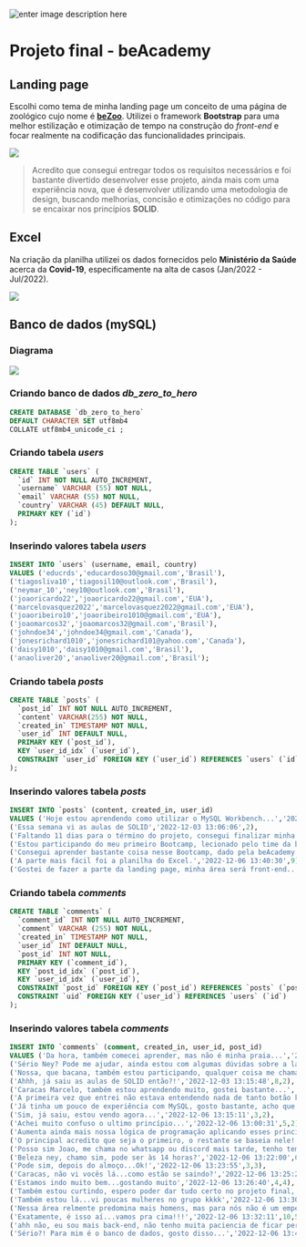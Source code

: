 ![enter image description here](https://www.beacademy.com.br/wp-content/uploads/2019/11/Logo-Topo.png)
# Projeto final - beAcademy

## Landing page
Escolhi como tema de minha landing page um conceito de uma página de zoológico cujo nome é **[beZoo](https://educrds.github.io/BeAcademy-Final-Project/)**.
Utilizei o framework **Bootstrap** para uma melhor estilização e otimização de tempo na construção do *front-end* e focar realmente na codificação das funcionalidades principais. 

![](https://phx02pap001files.storage.live.com/y4mHw8XASJXKE8UlTOCK9gHqd59rwEZlv2XnEzm2uThztBoFg4MhVt4QEXiK9PCfvHh-WtLnUXXXtoCwrpJsVy471lYCoNJk_ABTuYdBMRAk18hf78KhQ06nnA09B0y1hQVOrIogvaIM1gyv-JjVsv5l8cDPcFRzIDbKqSrycVjNSS1dn5qhQmQi2ytVsGCVtYw20taKQw8jd2tHrzKS_-kMUoJrQYyNuJxkWd4VCzHBHE?encodeFailures=1&width=881&height=389)
> Acredito que consegui entregar todos os requisitos necessários e foi bastante divertido desenvolver esse projeto, ainda mais com uma experiência nova, que é desenvolver utilizando uma metodologia de design, buscando melhorias, concisão e otimizações no código para se encaixar nos princípios **SOLID**.

## Excel
Na criação da planilha utilizei os dados fornecidos pelo **Ministério da Saúde** acerca da **Covid-19**, especificamente na alta de casos (Jan/2022 - Jul/2022).

![](https://phx02pap001files.storage.live.com/y4mE7fim1hnYS9G4lGvXX0QeKfUutv1qYN6nJJ8aEGO37fcp02a-Avndlc6w5hloShi69AM73M-Qpyh3dZ3cCRPyQjzkcNL7DySCXIS5XS1aV4ruNmkwTP6dAtMlNE6t1vsY0zyW_PVGbLcryBtrTJHEfOYnNM6YTSsx7ClEI4i_WGb3jMSGUWOltMhwluhVlkhORx1fgmIi9zQHwe8QEm6z6-nMheKcL_q517sbkqIORs?encodeFailures=1&width=881&height=481)

## Banco de dados (mySQL)
### Diagrama
![](https://phx02pap001files.storage.live.com/y4my2FUp6f4y_F76AmUEYmYB7wzVMM6oPNrMdlYxMiOQ3KisWpvdsYR3bIpbHBfGGejRE8_oE54Y8YdWFrMFDtRvD5raXejke2WdHhxzi73u4vD2TT4jqZJP5lWbhRC7AEB6oiBABQj4v0zPfIAkJlNYXuhdA38xangFm_S7oCJDU7TT9GjUgIZncA8SmM3JlpRJZHwsBIm25riRKaOqGrHpdCc-T8PSZdDd7cJnwbb0pg?encodeFailures=1&width=880&height=389)

### Criando banco de dados *db_zero_to_hero*
```sql
CREATE DATABASE `db_zero_to_hero` 
DEFAULT CHARACTER SET utf8mb4 
COLLATE utf8mb4_unicode_ci ;
``` 
### Criando tabela *users*
```sql
CREATE TABLE `users` (
  `id` INT NOT NULL AUTO_INCREMENT,
  `username` VARCHAR (55) NOT NULL,
  `email` VARCHAR (55) NOT NULL,
  `country` VARCHAR (45) DEFAULT NULL,
  PRIMARY KEY (`id`)
);
```
### Inserindo valores tabela *users*
```sql
INSERT INTO `users` (username, email, country)
VALUES ('educrds','educardoso30@gmail.com','Brasil'),
('tiagosliva10','tiagosil10@outlook.com','Brasil'),
('neymar_10','ney10@outlook.com','Brasil'),
('joaoricardo22','joaoricardo22@gmail.com','EUA'),
('marcelovasquez2022','marcelovasquez2022@gmail.com','EUA'),
('joaoribeiro10','joaoribeiro1010@gmail.com','EUA'),
('joaomarcos32','joaomarcos32@gmail.com','Brasil'),
('johndoe34','johndoe34@gmail.com','Canada'),
('jonesrichard1010','jonesrichard101@yahoo.com','Canada'),
('daisy1010','daisy1010@gmail.com','Brasil'),
('anaoliver20','anaoliver20@gmail.com','Brasil');
```
### Criando tabela *posts*
```sql
CREATE TABLE `posts` (
  `post_id` INT NOT NULL AUTO_INCREMENT,
  `content` VARCHAR(255) NOT NULL,
  `created_in` TIMESTAMP NOT NULL,
  `user_id` INT DEFAULT NULL,
  PRIMARY KEY (`post_id`),
  KEY `user_id_idx` (`user_id`),
  CONSTRAINT `user_id` FOREIGN KEY (`user_id`) REFERENCES `users` (`id`)
);
```
### Inserindo valores tabela *posts*
```sql
INSERT INTO `posts` (content, created_in, user_id)
VALUES ('Hoje estou aprendendo como utilizar o MySQL Workbench...','2022-12-01 13:25:05',1),
('Essa semana vi as aulas de SOLID','2022-12-03 13:06:06',2),
('Faltando 11 dias para o término do projeto, consegui finalizar minha landing page','2022-12-03 13:07:14',3),
('Estou participando do meu primeiro Bootcamp, lecionado pelo time da beAcademy','2022-12-03 13:09:30',4),
('Consegui aprender bastante coisa nesse Bootcamp, dado pela beAcademy','2022-12-03 13:09:30',5),
('A parte mais fácil foi a planilha do Excel.','2022-12-06 13:40:30',9),
('Gostei de fazer a parte da landing page, minha área será front-end...','2022-12-06 13:41:00',1);
```
### Criando tabela *comments*
```sql
CREATE TABLE `comments` (
  `comment_id` INT NOT NULL AUTO_INCREMENT,
  `comment` VARCHAR (255) NOT NULL,
  `created_in` TIMESTAMP NOT NULL,
  `user_id` INT DEFAULT NULL,
  `post_id` INT NOT NULL,
  PRIMARY KEY (`comment_id`),
  KEY `post_id_idx` (`post_id`),
  KEY `user_id_idx` (`user_id`),
  CONSTRAINT `post_id` FOREIGN KEY (`post_id`) REFERENCES `posts` (`post_id`),
  CONSTRAINT `uid` FOREIGN KEY (`user_id`) REFERENCES `users` (`id`)
);
```
### Inserindo valores tabela *comments*
```sql
INSERT INTO `comments` (comment, created_in, user_id, post_id)
VALUES ('Da hora, também comecei aprender, mas não é minha praia...','2022-12-01 13:30:43',3,1),
('Sério Ney? Pode me ajudar, ainda estou com algumas dúvidas sobre a landing page','2022-12-03 13:12:48',6,3),
('Nossa, que bacana, também estou participando, qualquer coisa me chama','2022-12-03 12:12:48',5,4),
('Ahhh, já saiu as aulas de SOLID então?!','2022-12-03 13:15:48',8,2),
('Caracas Marcelo, também estou aprendendo muito, gostei bastante...','2022-12-03 13:11:30',7,5),
('A primeira vez que entrei não estava entendendo nada de tanto botão kkkk...','2022-12-06 12:30:32',4,1),
('Já tinha um pouco de experiência com MySQL, gosto bastante, acho que vou me especializar nele!!!','2022-12-06 12:33:31',2,1),
('Sim, já saiu, estou vendo agora...','2022-12-06 13:15:11',3,2),
('Achei muito confuso o ultimo princípio...','2022-12-06 13:00:31',5,2),
('Aumenta ainda mais nossa lógica de programação aplicando esses princípios','2022-12-06 12:55:31',7,2),
('O principal acredito que seja o primeiro, o restante se baseia nele!','2022-12-06 12:56:31',1,2),
('Posso sim Joao, me chama no whatsapp ou discord mais tarde, tenho tempo para te ajudar hoje!','2022-12-06 13:20:31',3,3),
('Beleza ney, chamo sim, pode ser às 14 horas?','2022-12-06 13:22:00',6,3),
('Pode sim, depois do almoço...Ok!','2022-12-06 13:23:55',3,3),
('Caracas, não vi vocês lá...como estão se saindo?','2022-12-06 13:25:21',6,4),
('Estamos indo muito bem...gostando muito','2022-12-06 13:26:40',4,4),
('Também estou curtindo, espero poder dar tudo certo no projeto final, estou me esforçando ao máximo','2022-12-06 13:27:05',5,4),
('Também estou lá...vi poucas mulheres no grupo kkkk','2022-12-06 13:30:21',10,5),
('Nessa área relmente predomina mais homens, mas para nós não é um empecilho rs','2022-12-06 13:31:44',11,5),
('Exatamente, é isso aí...vamos pra cima!!!','2022-12-06 13:32:11',10,5),
('ahh não, eu sou mais back-end, não tenho muita paciencia de ficar personalizando página kkkk','2022-12-06 13:42:30',9,7),
('Sério?! Para mim é o banco de dados, gosto disso...','2022-12-06 13:44:30',9,6);
```
